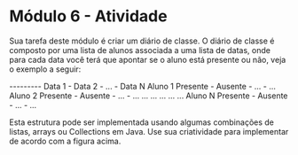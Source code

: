 # Módulo 6 - Atividade



Sua tarefa deste módulo é criar um diário de classe. O diário de classe é composto por uma lista de alunos associada a uma lista de datas, onde para cada data você terá que apontar se o aluno está presente ou não, veja o exemplo a seguir:

---------  Data 1   -   Data 2   - ... -  Data N
Aluno 1   Presente  -  Ausente   - ... -   ... 
Aluno 2   Presente  -  Ausente   - ... -   ...
   ...      ...          ...       ...     ...
Aluno N   Presente  -  Ausente   - ... -   ...

Esta estrutura pode ser implementada usando algumas combinações de listas, arrays ou Collections em Java. Use sua criatividade para implementar de acordo com a figura acima.
